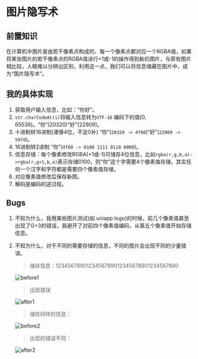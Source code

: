 
# 图片隐写术

## 前置知识

在计算机中图片是由若干像素点构成的，每一个像素点都对应一个RGBA值，如果将某张图片的若干像素点的RGBA值进行+1或-1的操作得到新的图片，与原有图片相比较，人眼难以分辨出区别，利用这一点，我们可以将信息储藏在图片中，成为“图片隐写术”。

## 我的具体实现

1. 获取用户输入信息，比如：“你好”。
2. `str.charCodeAt(i)`将输入信息转为`UTF-16` 编码下的值[0, 65536)。“你”(20320)“好”(22909)。
3. 十进制转16进制(凑够4位，不足0补) “你”(`20320 -> 4f60`)“好”(`22909 -> 597d`)。
4. 16进制转2进制 “你”(`4f60 -> 0100 1111 0110 0000`)。
5. 信息存储：每个像素修改RGBA(+1或-1)可储存4位信息，比如`rgba(r,g,b,a)->rgba(r,g+1,b,a)`表示存储0100，则“你”这个字需要4个像素值存储。其实任何一个汉字和字符都是需要四个像素值存储。
6. 对应像素值修改后保存新图。
7. 解码是编码的逆过程。

## Bugs

1. 不知为什么，我用某些图片测试(如 uniapp logo)的时候，前几个像素值甚至出现了G+3的错误，我避开了对前四个像素值编码，从第五个像素值开始存储信息。

2. 不知为什么，对于不同的需要存储的信息，不同的图片会出现不同的少量错误。

   > 储存信息：1234567890123456789012345678901234567890

   ![before1](E:\FrontEnd\command_line_tools\Image_steganography\images\encode.png)

   > 出现错误

   ![after1](E:\FrontEnd\command_line_tools\Image_steganography\images\after.png)

   > 储存同样的信息：

   ![before2](E:\FrontEnd\command_line_tools\Image_steganography\images\before2.png)

   > 出现的错误不同：

   ![after2](E:\FrontEnd\command_line_tools\Image_steganography\images\after2.png)

   